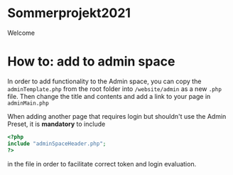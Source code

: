 # Sommerprojekt2021
  Welcome  

# How to: add to admin space
In order to add functionality to the Admin space, you can copy the `adminTemplate.php` from the root folder into 
`/website/admin` as a new `.php` file. Then change the title and contents and add a link to your page in 
`adminMain.php`

When adding another page that requires login but shouldn't use the Admin Preset, it is **mandatory** to include 
```php
<?php
include "adminSpaceHeader.php";
?>
```
in the file in order to facilitate correct token and login evaluation.
